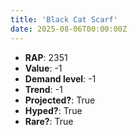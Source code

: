 ```yaml
---
title: 'Black Cat Scarf'
date: 2025-08-06T00:00:00Z
---
```

- **RAP**: 2351
- **Value**: -1
- **Demand level**: -1
- **Trend**: -1
- **Projected?**: True
- **Hyped?**: True
- **Rare?**: True
